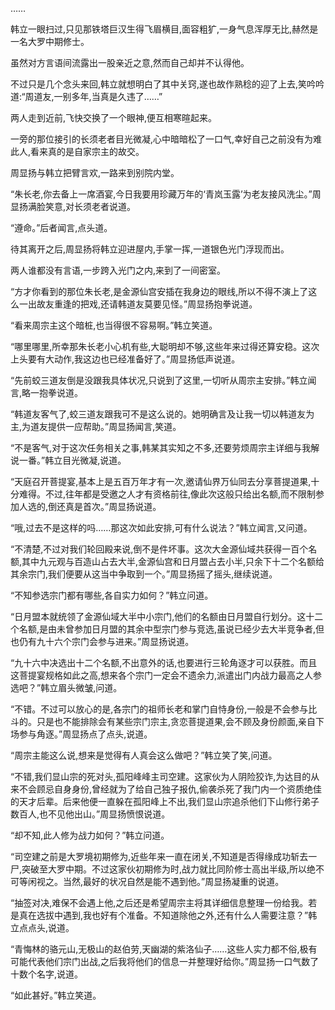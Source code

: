 
……

韩立一眼扫过,只见那铁塔巨汉生得飞眉横目,面容粗犷,一身气息浑厚无比,赫然是一名大罗中期修士。

虽然对方言语间流露出一股亲近之意,然而自己却并不认得他。

不过只是几个念头来回,韩立就想明白了其中关窍,遂也故作熟稔的迎了上去,笑吟吟道:“周道友,一别多年,当真是久违了……”

两人走到近前,飞快交换了一个眼神,便互相寒暄起来。

一旁的那位接引的长须老者目光微凝,心中暗暗松了一口气,幸好自己之前没有为难此人,看来真的是自家宗主的故交。

周显扬与韩立把臂言欢,一路来到别院内堂。

“朱长老,你去备上一席酒宴,今日我要用珍藏万年的‘青岚玉露’为老友接风洗尘。”周显扬满脸笑意,对长须老者说道。

“遵命。”后者闻言,点头道。

待其离开之后,周显扬将韩立迎进屋内,手掌一挥,一道银色光门浮现而出。

两人谁都没有言语,一步跨入光门之内,来到了一间密室。

“方才你看到的那位朱长老,是金源仙宫安插在我身边的眼线,所以不得不演上了这么一出故友重逢的把戏,还请韩道友莫要见怪。”周显扬抱拳说道。

“看来周宗主这个暗桩,也当得很不容易啊。”韩立笑道。

“哪里哪里,所幸那朱长老小心机有些,大聪明却不够,这些年来过得还算安稳。这次上头要有大动作,我这边也已经准备好了。”周显扬低声说道。

“先前蛟三道友倒是没跟我具体状况,只说到了这里,一切听从周宗主安排。”韩立闻言,略一抱拳说道。

“韩道友客气了,蛟三道友跟我可不是这么说的。她明确言及让我一切以韩道友为主,为道友提供一应帮助。”周显扬闻言,笑道。

“不是客气,对于这次任务相关之事,韩某其实知之不多,还要劳烦周宗主详细与我解说一番。”韩立目光微凝,说道。

“天庭召开菩提宴,基本上是五百万年才有一次,邀请仙界万仙同去分享菩提道果,十分难得。不过,往年都是受邀之人才有资格前往,像此次这般只给出名额,而不限制参加人选的,倒还真是首次。”周显扬说道。

“哦,过去不是这样的吗……那这次如此安排,可有什么说法？”韩立闻言,又问道。

“不清楚,不过对我们轮回殿来说,倒不是件坏事。这次大金源仙域共获得一百个名额,其中九元观与百造山占去大半,金源仙宫和日月盟占去小半,只余下十二个名额给其余宗门,我们便要从这当中争取到一个。”周显扬摇了摇头,继续说道。

“不知参选宗门都有哪些,各自实力如何？”韩立问道。

“日月盟本就统领了金源仙域大半中小宗门,他们的名额由日月盟自行划分。这十二个名额,是由未曾参加日月盟的其余中型宗门参与竞选,虽说已经少去大半竞争者,但也仍有九十六个宗门会参与进来。”周显扬说道。

“九十六中决选出十二个名额,不出意外的话,也要进行三轮角逐才可以获胜。而且这菩提宴规格如此之高,想来各个宗门一定会不遗余力,派遣出门内战力最高之人参选吧？”韩立眉头微皱,问道。

“不错。不过可以放心的是,各宗门的祖师长老和掌门自恃身份,一般是不会参与比斗的。只是也不能排除会有某些宗门宗主,贪恋菩提道果,会不顾及身份颜面,亲自下场参与角逐。”周显扬点了点头,说道。

“周宗主能这么说,想来是觉得有人真会这么做吧？”韩立笑了笑,问道。

“不错,我们显山宗的死对头,孤阳峰峰主司空建。这家伙为人阴险狡诈,为达目的从来不会顾忌自身身份,曾经就为了给自己独子报仇,偷袭杀死了我门内一个资质绝佳的天才后辈。后来他便一直躲在孤阳峰上不出,我们显山宗追杀他们下山修行弟子数百人,也不见他出山。”周显扬愤恨说道。

“却不知,此人修为战力如何？”韩立问道。

“司空建之前是大罗境初期修为,近些年来一直在闭关,不知道是否得缘成功斩去一尸,突破至大罗中期。不过这家伙初期修为时,战力就比同阶修士高出半级,所以绝不可等闲视之。当然,最好的状况自然是能不遇到他。”周显扬凝重的说道。

“抽签对决,难保不会遇上他,之后还是希望周宗主将其详细信息整理一份给我。若是真在选拔中遇到,我也好有个准备。不知道除他之外,还有什么人需要注意？”韩立点点头,说道。

“青悔林的骆元山,无极山的赵伯劳,天幽湖的紫洛仙子……这些人实力都不俗,极有可能代表他们宗门出战,之后我将他们的信息一并整理好给你。”周显扬一口气数了十数个名字,说道。

“如此甚好。”韩立笑道。